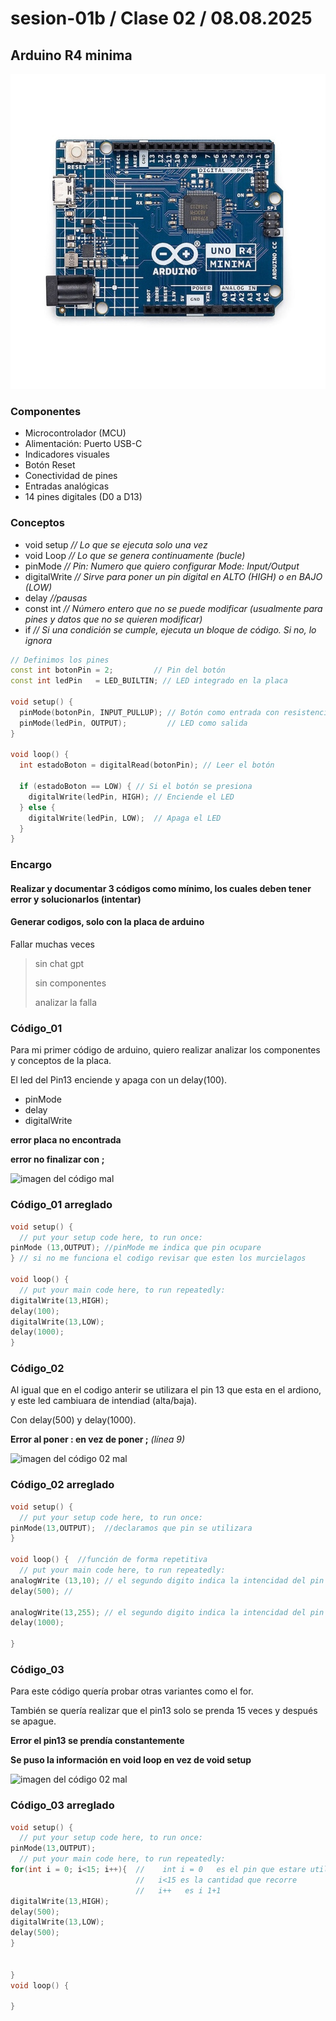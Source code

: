 # sesion-01b / Clase 02 / 08.08.2025

## Arduino R4 minima 

![arduino R4 minima imagen referencia](./imagenes/arduinoR4.png)

### Componentes 

- Microcontrolador (MCU)
- Alimentación: Puerto USB-C
- Indicadores visuales
- Botón Reset 
- Conectividad de pines
- Entradas analógicas
- 14 pines digitales (D0 a D13)

### Conceptos 

- void setup  *// Lo que se ejecuta solo una vez*
- void Loop *// Lo que se genera continuamente (bucle)*
- pinMode *// Pin: Numero que quiero configurar Mode: Input/Output*
- digitalWrite *// Sirve para poner un pin digital en ALTO (HIGH) o en BAJO (LOW)*
- delay *//pausas*
- const int *// Número entero que no se puede modificar (usualmente para pines y datos que no se quieren modificar)*
- if *// Si una condición se cumple, ejecuta un bloque de código. Si no, lo ignora*

```cpp
// Definimos los pines
const int botonPin = 2;         // Pin del botón
const int ledPin   = LED_BUILTIN; // LED integrado en la placa

void setup() {
  pinMode(botonPin, INPUT_PULLUP); // Botón como entrada con resistencia interna
  pinMode(ledPin, OUTPUT);         // LED como salida
}

void loop() {
  int estadoBoton = digitalRead(botonPin); // Leer el botón

  if (estadoBoton == LOW) { // Si el botón se presiona
    digitalWrite(ledPin, HIGH); // Enciende el LED
  } else {
    digitalWrite(ledPin, LOW);  // Apaga el LED
  }
}
```

### Encargo 

#### Realizar y documentar 3 códigos como mínimo, los cuales deben tener error y solucionarlos (intentar) 
#### Generar codigos, solo con la placa de arduino

Fallar muchas veces

> sin chat gpt
> 
> sin componentes
> 
> analizar la falla

### Código_01

Para mi primer código de arduino, quiero realizar analizar los componentes y conceptos de la placa.

El led del Pin13 enciende y apaga con un delay(100).

- pinMode
- delay
- digitalWrite

**error placa no encontrada** 

**error no finalizar con ;**

![imagen del código mal](./imagenes/código01.png)

### Código_01 arreglado

```cpp
void setup() {
  // put your setup code here, to run once:
pinMode (13,OUTPUT); //pinMode me indica que pin ocupare
} // si no me funciona el codigo revisar que esten los murcielagos 

void loop() {
  // put your main code here, to run repeatedly:
digitalWrite(13,HIGH);
delay(100);
digitalWrite(13,LOW);
delay(1000);
}
```

### Código_02

Al igual que en el codigo anterir se utilizara el pin 13 que esta en el ardiono, y este led cambiuara de intendiad (alta/baja). 

Con delay(500) y delay(1000).

**Error al poner : en vez de poner ;** *(línea 9)*

![imagen del código 02 mal](./imagenes/código02.png)

### Código_02 arreglado 

```cpp
void setup() {
  // put your setup code here, to run once:
pinMode(13,OUTPUT);  //declaramos que pin se utilizara
}

void loop() {  //función de forma repetitiva 
  // put your main code here, to run repeatedly:
analogWrite (13,10); // el segundo digito indica la intencidad del pin (intensidad baja)
delay(500); //

analogWrite(13,255); // el segundo digito indica la intencidad del pin (intensidad alta)
delay(1000);

}
```

### Código_03

Para este código quería probar otras variantes como el for. 

También se quería realizar que el pin13 solo se prenda 15 veces y después se apague.

**Error el pin13 se prendía constantemente**

**Se puso la información en void loop en vez de void setup**

![imagen del código 02 mal](./imagenes/código02.png)

### Código_03 arreglado 

```cpp
void setup() {
  // put your setup code here, to run once:
pinMode(13,OUTPUT);
  // put your main code here, to run repeatedly:
for(int i = 0; i<15; i++){  //    int i = 0   es el pin que estare utilizando INICIO / PARTIDA
                            //   i<15 es la cantidad que recorre              CONDICION / TERMINO
                            //   i++   es i 1+1                               CRECIMIENTO / ACTUALIZACIÓN 
digitalWrite(13,HIGH);
delay(500);
digitalWrite(13,LOW);
delay(500);
}


}
void loop() {

}
```
